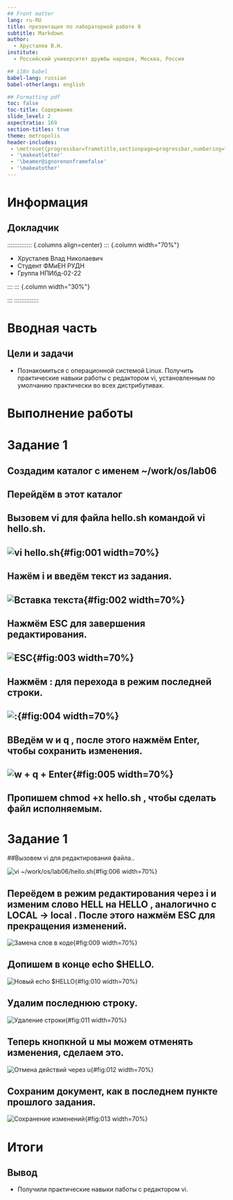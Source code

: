 ```yaml
---
## Front matter
lang: ru-RU
title: презентация по лабораторной работе 8
subtitle: Markdown
author:
  - Хрусталев В.Н.
institute:
  - Российский университет дружбы народов, Москва, Россия

## i18n babel
babel-lang: russian
babel-otherlangs: english

## Formatting pdf
toc: false
toc-title: Содержание
slide_level: 2
aspectratio: 169
section-titles: true
theme: metropolis
header-includes:
 - \metroset{progressbar=frametitle,sectionpage=progressbar,numbering=fraction}
 - '\makeatletter'
 - '\beamer@ignorenonframefalse'
 - '\makeatother'
---
```


# Информация

## Докладчик

:::::::::::::: {.columns align=center}
::: {.column width="70%"}

  * Хрусталев Влад Николаевич
  * Студент ФМиЕН РУДН
  * Группа НПИбд-02-22

:::
::: {.column width="30%"}

:::
::::::::::::::

# Вводная часть

## Цели и задачи

- Познакомиться с операционной системой Linux. Получить практические навыки работы с редактором vi, установленным по умолчанию практически во всех дистрибутивах.

# Выполнение работы

# Задание 1

## Создадим каталог с именем ~/work/os/lab06 

## Перейдём в этот каталог

## Вызовем vi для файла hello.sh командой vi hello.sh.

## ![vi hello.sh](image/1.png){#fig:001 width=70%}

## Нажём i и введём текст из задания.

## ![Вставка текста](image/2.png){#fig:002 width=70%}

## Нажмём ESC для завершения редактирования.

## ![ESC](image/3.png){#fig:003 width=70%}

## Нажмём : для перехода в режим последней строки.

## ![:](image/4.png){#fig:004 width=70%}

## ВВедём w и q , после этого нажмём Enter, чтобы сохранить изменения.

## ![w + q + Enter](image/5.png){#fig:005 width=70%}

## Пропишем chmod +x hello.sh , чтобы сделать файл исполняемым.

# Задание 1

##Вызовем vi для редактирования файла..

![vi ~/work/os/lab06/hello.sh](image/6.png){#fig:006 width=70%}

## Переёдем в режим редактирования через i и изменим слово HELL на HELLO , аналогично с LOCAL -> local . После этого нажмём ESC для прекращения изменений.

![Замена слов в коде](image/9.png){#fig:009 width=70%}

## Допишем в конце echo $HELLO.

![Новый echo $HELLO](image/10.png){#fig:010 width=70%}

## Удалим последнюю строку.

![Удаление строки](image/11.png){#fig:011 width=70%}

## Теперь кнопкной u мы можем отменять изменения, сделаем это.

![Отмена действий через u](image/12.png){#fig:012 width=70%}

## Сохраним документ, как в последнем пункте прошлого задания.

![Сохранение изменений](image/13.png){#fig:013 width=70%}

# Итоги

## Вывод

- Получили практические навыки паботы с редактором vi.

